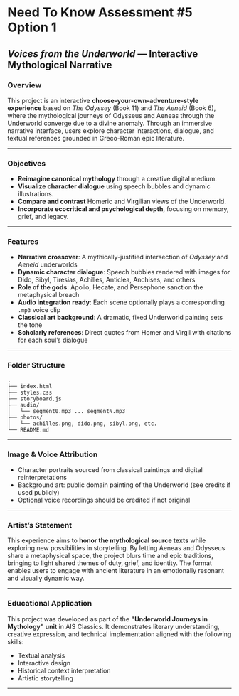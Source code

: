 # Need To Know Assessment #5 Option 1

## *Voices from the Underworld* — Interactive Mythological Narrative

### Overview

This project is an interactive **choose-your-own-adventure-style experience** based on *The Odyssey* (Book 11) and *The Aeneid* (Book 6), where the mythological journeys of Odysseus and Aeneas through the Underworld converge due to a divine anomaly. Through an immersive narrative interface, users explore character interactions, dialogue, and textual references grounded in Greco-Roman epic literature.

---

### Objectives

* **Reimagine canonical mythology** through a creative digital medium.
* **Visualize character dialogue** using speech bubbles and dynamic illustrations.
* **Compare and contrast** Homeric and Virgilian views of the Underworld.
* **Incorporate ecocritical and psychological depth**, focusing on memory, grief, and legacy.

---

### Features

* **Narrative crossover**: A mythically-justified intersection of *Odyssey* and *Aeneid* underworlds
* **Dynamic character dialogue**: Speech bubbles rendered with images for Dido, Sibyl, Tiresias, Achilles, Anticlea, Anchises, and others
* **Role of the gods**: Apollo, Hecate, and Persephone sanction the metaphysical breach
* **Audio integration ready**: Each scene optionally plays a corresponding `.mp3` voice clip
* **Classical art background**: A dramatic, fixed Underworld painting sets the tone
* **Scholarly references**: Direct quotes from Homer and Virgil with citations for each soul’s dialogue

---

### Folder Structure

```
.
├── index.html
├── styles.css
├── storyboard.js
├── audio/
│   └── segment0.mp3 ... segmentN.mp3
├── photos/
│   └── achilles.png, dido.png, sibyl.png, etc.
└── README.md
```

---

### Image & Voice Attribution

* Character portraits sourced from classical paintings and digital reinterpretations
* Background art: public domain painting of the Underworld (see credits if used publicly)
* Optional voice recordings should be credited if not original

---

### Artist’s Statement

This experience aims to **honor the mythological source texts** while exploring new possibilities in storytelling. By letting Aeneas and Odysseus share a metaphysical space, the project blurs time and epic traditions, bringing to light shared themes of duty, grief, and identity. The format enables users to engage with ancient literature in an emotionally resonant and visually dynamic way.

---

### Educational Application

This project was developed as part of the **"Underworld Journeys in Mythology" unit** in AIS Classics. It demonstrates literary understanding, creative expression, and technical implementation aligned with the following skills:

* Textual analysis
* Interactive design
* Historical context interpretation
* Artistic storytelling

---

